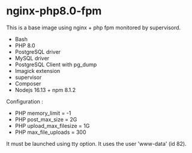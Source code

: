 # nginx-php8.0-fpm

This is a base image using nginx + php fpm monitored by supervisord.

- Bash
- PHP 8.0
- PostgreSQL driver
- MySQL driver
- PostgreSQL Client with pg_dump
- Imagick extension
- supervisor
- Composer
- Nodejs 16.13 + npm 8.1.2

Configuration : 

- PHP memory_limit = -1
- PHP post_max_size = 2G
- PHP upload_max_filesize = 1G
- PHP max_file_uploads = 300

It must be launched using tty option.
It uses the user 'www-data' (id 82).
